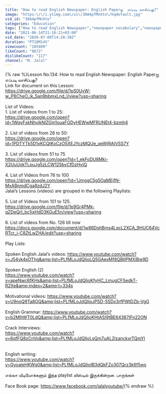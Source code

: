 ```yaml
---
title: "How to read English Newspaper: English Paperஐ  எப்படி வாசிப்பது?"
image: "https:\/\/i.ytimg.com\/vi\/30A4pfMnXto\/hqdefault.jpg"
vid_id: "30A4pfMnXto"
categories: "Education"
tags: ["How to read English Newspaper","newspaper vocabulary","newspaper vocabulary in english"]
date: "2021-06-14T21:16:21+03:00"
vid_date: "2020-07-08T14:28:30Z"
duration: "PT18M14S"
viewcount: "185409"
likeCount: "9672"
dislikeCount: "117"
channel: "M. Jalal"
---
```

{% raw %}Lesson No.134:  How to read English Newspaper: English Paperஐ  எப்படி வாசிப்பது?<br />Link for document on this Lesson: <br /><a rel="nofollow" target="blank" href="https://drive.google.com/file/d/1pS0UvW-w_P6CheO_ik_5an9bbmxLnd_I/view?usp=sharing">https://drive.google.com/file/d/1pS0UvW-w_P6CheO_ik_5an9bbmxLnd_I/view?usp=sharing</a><br /><br />List of Videos:<br />1. List of videos from 1 to 25: <br /><a rel="nofollow" target="blank" href="https://drive.google.com/open?id=1WqvFxkNhvjkNlZGjn1ouaFGDyHEWwMFRUNEt4-bzmh4">https://drive.google.com/open?id=1WqvFxkNhvjkNlZGjn1ouaFGDyHEWwMFRUNEt4-bzmh4</a><br /><br />2. List of videos from 26 to 50:<br /><a rel="nofollow" target="blank" href="https://drive.google.com/open?id=1PDTYTk5D1xKCQtKoCzO5XEJYczMQUe_qeWjRAIVSS7Y">https://drive.google.com/open?id=1PDTYTk5D1xKCQtKoCzO5XEJYczMQUe_qeWjRAIVSS7Y</a><br /><br />3. List of videos from 51 to 75<br /><a rel="nofollow" target="blank" href="https://drive.google.com/open?id=1_ekFoDU8Mki-X2UuUokTLpuJg5zLCW125bvCfDzHvlQ">https://drive.google.com/open?id=1_ekFoDU8Mki-X2UuUokTLpuJg5zLCW125bvCfDzHvlQ</a><br /><br />4. List of Videos from 76 to 100<br /><a rel="nofollow" target="blank" href="https://drive.google.com/open?id=1JmggC5g5OaMEjfN-MxABnmdCga8zdJ2Y">https://drive.google.com/open?id=1JmggC5g5OaMEjfN-MxABnmdCga8zdJ2Y</a><br />Jalal’s Lessons (videos) are grouped in the following Playlists:<br /><br />5. List of Videos from 101 to 125.<br /><a rel="nofollow" target="blank" href="https://drive.google.com/file/d/1p9Gr4PMk-gZDeQrI_bc1ixHdD3KGuE5n/view?usp=sharing">https://drive.google.com/file/d/1p9Gr4PMk-gZDeQrI_bc1ixHdD3KGuE5n/view?usp=sharing</a><br /><br />6. List of videos from No. 126 till now<br /><a rel="nofollow" target="blank" href="https://docs.google.com/document/d/1w86DshBms4LqcL2XCA_9HUC64VcRTcr_i-C8ZtLwZHA/edit?usp=sharing">https://docs.google.com/document/d/1w86DshBms4LqcL2XCA_9HUC64VcRTcr_i-C8ZtLwZHA/edit?usp=sharing</a><br /><br />Play Lists:<br /><br />Spoken English Jalal’s videos: <a rel="nofollow" target="blank" href="https://www.youtube.com/watch?v=J54yk4sOThg&amp;list=PLfMLoJdQIioLQ5GAexMf8QBtIPMXiBw9D">https://www.youtube.com/watch?v=J54yk4sOThg&amp;list=PLfMLoJdQIioLQ5GAexMf8QBtIPMXiBw9D</a><br /><br />Spoken English (2)<br /><a rel="nofollow" target="blank" href="https://www.youtube.com/watch?v=apeNwc6fKHs&amp;list=PLfMLoJdQIioKfyHC_LmugCFSedkT-R2Xe&amp;index=2&amp;t=334s">https://www.youtube.com/watch?v=apeNwc6fKHs&amp;list=PLfMLoJdQIioKfyHC_LmugCFSedkT-R2Xe&amp;index=2&amp;t=334s</a><br /><br />Motivational videos: <a rel="nofollow" target="blank" href="https://www.youtube.com/watch?v=U9noQ9Ta8GQ&amp;list=PLfMLoJdQIioJPSD-5SDx3rfPWtDZb-VgG">https://www.youtube.com/watch?v=U9noQ9Ta8GQ&amp;list=PLfMLoJdQIioJPSD-5SDx3rfPWtDZb-VgG</a><br /><br />English Grammar: <a rel="nofollow" target="blank" href="https://www.youtube.com/watch?v=b2MlhWT0LdQ&amp;list=PLfMLoJdQIioKHtASI9tBE64387IFn22ON">https://www.youtube.com/watch?v=b2MlhWT0LdQ&amp;list=PLfMLoJdQIioKHtASI9tBE64387IFn22ON</a><br /><br />Crack Interviews:<br /><a rel="nofollow" target="blank" href="https://www.youtube.com/watch?v=6qfFQ8zCnVo&amp;list=PLfMLoJdQIioLsQm7uAL2lzanckxrTQmYI">https://www.youtube.com/watch?v=6qfFQ8zCnVo&amp;list=PLfMLoJdQIioLsQm7uAL2lzanckxrTQmYI</a> <br /><br /><br />English writing:<br /><a rel="nofollow" target="blank" href="https://www.youtube.com/watch?v=GyoaleHKWg0&amp;list=PLfMLoJdQIioIB3dQkFZo307Qrz3k6f5ws">https://www.youtube.com/watch?v=GyoaleHKWg0&amp;list=PLfMLoJdQIioIB3dQkFZo307Qrz3k6f5ws</a><br /><br />எல்லா வீடியோக்களும் இந்த playlist லிஸ்டில் இருக்கின்றன. பாருங்கள்<br /><br />Face Book page: <a rel="nofollow" target="blank" href="https://www.facebook.com/jalalyoutube/">https://www.facebook.com/jalalyoutube/</a>{% endraw %}
